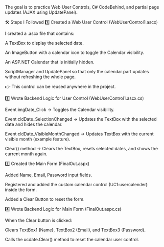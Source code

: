 The goal is to practice Web User Controls, C# CodeBehind, and partial page updates (AJAX using UpdatePanel).

🛠 Steps I Followed
1️⃣ Created a Web User Control (WebUserControl1.ascx)

I created a .ascx file that contains:

A TextBox to display the selected date.

An ImageButton with a calendar icon to toggle the Calendar visibility.

An ASP.NET Calendar that is initially hidden.

ScriptManager and UpdatePanel so that only the calendar part updates without refreshing the whole page.

👉 This control can be reused anywhere in the project.

2️⃣ Wrote Backend Logic for User Control (WebUserControl1.ascx.cs)

Event imgDate_Click → Toggles the Calendar visibility.

Event cldDate_SelectionChanged → Updates the TextBox with the selected date and hides the calendar.

Event cldDate_VisibleMonthChanged → Updates TextBox with the current visible month (example feature).

Clear() method → Clears the TextBox, resets selected dates, and shows the current month again.

3️⃣ Created the Main Form (FinalOut.aspx)

Added Name, Email, Password input fields.

Registered and added the custom calendar control (UC1:usercalender) inside the form.

Added a Clear Button to reset the form.

4️⃣ Wrote Backend Logic for Main Form (FinalOut.aspx.cs)

When the Clear button is clicked:

Clears TextBox1 (Name), TextBox2 (Email), and TextBox3 (Password).

Calls the ucdate.Clear() method to reset the calendar user control.
